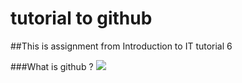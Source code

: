 # tutorial to github

##This is assignment from Introduction to IT tutorial 6

###What is github ?
 <img src="https://onedrive.live.com/?v=photos&cid=D701EBA52585A94F&id=D701EBA52585A94F%213819&parId=root&parQt=allmyphotos&o=OneUp">
